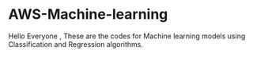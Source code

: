 # AWS-Machine-learning
Hello Everyone , These are  the codes for Machine learning models using Classification and Regression algorithms.
